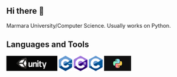 ## Hi there 👋
  Marmara University/Computer Science. Usually works on Python.
<!--
**talhaucarr/talhaucarr** is a ✨ _special_ ✨ repository because its `README.md` (this file) appears on your GitHub profile.

Here are some ideas to get you started:

- 🔭 I’m currently working on ...
- 🌱 I’m currently learning ...
- 👯 I’m looking to collaborate on ...
- 🤔 I’m looking for help with ...
- 💬 Ask me about ...
- 📫 How to reach me: ...
- 😄 Pronouns: ...
- ⚡ Fun fact: ...
-->

  
## Languages and Tools
<p> 

<img height="40" src="./images/unity3d.png">
<img height="40" src="./images/c++.png">
<img height="40" src="./images/sharp.png">
<img height="40" src="./images/c.png">
<img height="40" src="./images/python.jpg">


</p>
<!--
## Projects
  #### > [BulletHell (Unity/C#)](https://github.com/ozdeger/BulletHell)
  #### > [BUGameJam (Unity/C#)](https://github.com/ozdeger/BUGameJam)
  #### > [Http web server using c (C)](https://github.com/talhaucarr/http-web-server-using-c)
  #### > [System programming homeworks (C)](https://github.com/talhaucarr/system-programming-homeworks)
  #### > [Games Tracker (Node.js)](https://github.com/talhaucarr/games-tracker)
  #### > [METUZA (Django/Python)](https://github.com/talhaucarr/METUZA)
  #### > [Student Automation (Python)](https://github.com/talhaucarr/-Student-Automation)
  #### > [xKral-TR-DiscordBot (Python)](https://github.com/talhaucarr/xKral_Tr-DiscordBot)
  #### > [JavaFX Simple Mp3 Player (Java/JavaFX)](https://github.com/talhaucarr/javafx-simple-mp3player)
  #### > [Urban Transformation (Java)](https://github.com/talhaucarr/-Urban-Transformation)
  #### > [8x8 Arduino Snake Game (Arduino)](https://github.com/talhaucarr/8x8-Arduino-Snake)
-->
  
